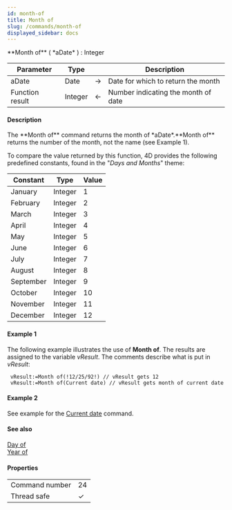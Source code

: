 ```yaml
---
id: month-of
title: Month of
slug: /commands/month-of
displayed_sidebar: docs
---
```


<!--REF #_command_.Month of.Syntax-->**Month of** ( *aDate* ) : Integer<!-- END REF-->
<!--REF #_command_.Month of.Params-->
| Parameter | Type |  | Description |
| --- | --- | --- | --- |
| aDate | Date | &#8594;  | Date for which to return the month |
| Function result | Integer | &#8592; | Number indicating the month of date |

<!-- END REF-->

#### Description 

<!--REF #_command_.Month of.Summary-->The **Month of** command returns the month of *aDate*.<!-- END REF-->**Month of** returns the number of the month, not the name (see Example 1).

To compare the value returned by this function, 4D provides the following predefined constants, found in the "*Days and Months*" theme:

| Constant  | Type    | Value |
| --------- | ------- | ----- |
| January   | Integer | 1     |
| February  | Integer | 2     |
| March     | Integer | 3     |
| April     | Integer | 4     |
| May       | Integer | 5     |
| June      | Integer | 6     |
| July      | Integer | 7     |
| August    | Integer | 8     |
| September | Integer | 9     |
| October   | Integer | 10    |
| November  | Integer | 11    |
| December  | Integer | 12    |

  
#### Example 1 

The following example illustrates the use of **Month of**. The results are assigned to the variable *vResult*. The comments describe what is put in *vResult*:

```4d
 vResult:=Month of(!12/25/92!) // vResult gets 12
 vResult:=Month of(Current date) // vResult gets month of current date
```

#### Example 2 

See example for the [Current date](current-date.md) command.

#### See also 

[Day of](day-of.md)  
[Year of](year-of.md)  

#### Properties

|  |  |
| --- | --- |
| Command number | 24 |
| Thread safe | &check; |


